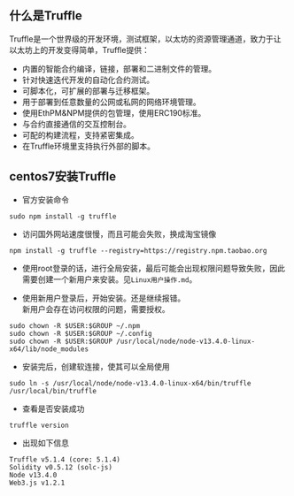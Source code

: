 ## 什么是Truffle  
Truffle是一个世界级的开发环境，测试框架，以太坊的资源管理通道，致力于让以太坊上的开发变得简单，Truffle提供：
* 内置的智能合约编译，链接，部署和二进制文件的管理。
* 针对快速迭代开发的自动化合约测试。
* 可脚本化，可扩展的部署与迁移框架。
* 用于部署到任意数量的公网或私网的网络环境管理。
* 使用EthPM&NPM提供的包管理，使用ERC190标准。
* 与合约直接通信的交互控制台。
* 可配的构建流程，支持紧密集成。
* 在Truffle环境里支持执行外部的脚本。

## centos7安装Truffle
- 官方安装命令
```
sudo npm install -g truffle
```
- 访问国外网站速度很慢，而且可能会失败，换成淘宝镜像
```
npm install -g truffle --registry=https://registry.npm.taobao.org
```
- 使用root登录的话，进行全局安装，最后可能会出现权限问题导致失败，因此需要创建一个新用户来安装。见`Linux用户操作.md`。

- 使用新用户登录后，开始安装。还是继续报错。  
新用户会存在访问权限的问题，需要授权。
```
sudo chown -R $USER:$GROUP ~/.npm
sudo chown -R $USER:$GROUP ~/.config
sudo chown -R $USER:$GROUP /usr/local/node/node-v13.4.0-linux-x64/lib/node_modules
```
- 安装完后，创建软连接，使其可以全局使用
```
sudo ln -s /usr/local/node/node-v13.4.0-linux-x64/bin/truffle /usr/local/bin/truffle
```
- 查看是否安装成功
```
truffle version
```
- 出现如下信息
```
Truffle v5.1.4 (core: 5.1.4)
Solidity v0.5.12 (solc-js)
Node v13.4.0
Web3.js v1.2.1
```

